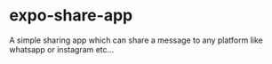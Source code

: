 # expo-share-app
A simple sharing app which can share a message to any platform like whatsapp or instagram etc...
